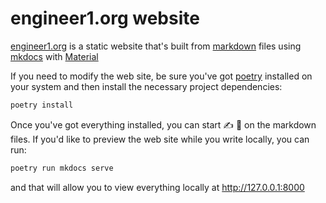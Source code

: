 # engineer1.org website

[engineer1.org](https://engineer1.org) is a static website that's built from [markdown]() files
using [mkdocs]() with [Material](https://squidfunk.github.io/mkdocs-material)

If you need to modify the web site, be sure you've got [poetry]() installed on your
system and then install the necessary project dependencies:

```bash
poetry install
```

Once you've got everything installed, you can start ✍️ 📜 on the markdown files.
If you'd like to preview the web site while you write locally, you can run:

```bash
poetry run mkdocs serve
```

and that will allow you to view everything locally at http://127.0.0.1:8000